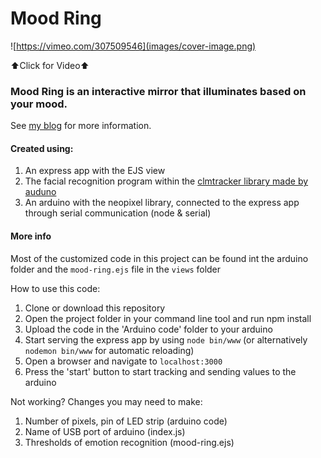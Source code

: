 # Mood Ring

![https://vimeo.com/307509546](images/cover-image.png)

⬆️Click for Video⬆️

### Mood Ring is an interactive mirror that illuminates based on your mood.

See [my blog](http://www.blog.calebfergie.com/2018/12/04/mood-ring/) for more information.

#### Created using:
1. An express app with the EJS view
2. The facial recognition program within the [clmtracker library made by auduno](https://github.com/auduno/clmtrackr)
3. An arduino with the neopixel library, connected to the express app through serial communication (node & serial)


#### More info

Most of the customized code in this project can be found int the arduino folder and the `mood-ring.ejs` file in the `views` folder

How to use this code:
1. Clone or download this repository
2. Open the project folder in your command line tool and run npm install
3. Upload the code in the 'Arduino code' folder to your arduino
4. Start serving the express app by using `node bin/www` (or alternatively `nodemon bin/www` for automatic reloading)
5. Open a browser and navigate to `localhost:3000`
6. Press the 'start' button to start tracking and sending values to the arduino

Not working? Changes you may need to make:
1. Number of pixels, pin of LED strip (arduino code)
2. Name of USB port of arduino (index.js)
3. Thresholds of emotion recognition (mood-ring.ejs)